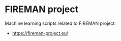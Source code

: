 # FIREMAN project

Machine learning scripts related to FIREMAN project:
 * https://fireman-project.eu/
